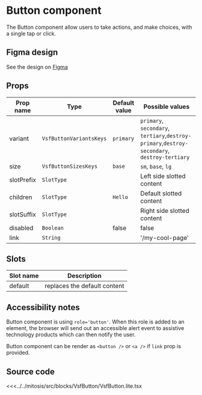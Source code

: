 # Button component

The Button component allow users to take actions, and make choices, with a single tap or click.

<PlaygroundWrapper component="VsfButton"/>

## Figma design

See the design on [Figma](https://www.figma.com/file/CWOkbpne0tDpSenT4ZEUTQ/%F0%9F%9B%A0-SFUI-2.0-%7C-Development?node-id=11375%3A16132)

## Props

| Prop name  | Type                    | Default value   | Possible values                                                                              |
|------------|-------------------------|-----------------|----------------------------------------------------------------------------------------------|
| variant    | `VsfButtonVariantsKeys` | `primary`       | `primary`, `secondary`, `tertiary`,`destroy-primary`,`destroy-secondary`, `destroy-tertiary` |
| size       | `VsfButtonSizesKeys`    | `base`          | `sm`, `base`, `lg`                                                                           |
| slotPrefix | `SlotType`              |                 | Left side slotted content                                                                    |
| children   | `SlotType`              | `Hello`         | Default slotted content                                                                      |
| slotSuffix | `SlotType`              |                 | Right side slotted content                                                                   |
| disabled   | `Boolean`               | false           | false                                                                                        |
| link       | `String`                |                 | '/my-cool-page'                                                                              |

## Slots

| Slot name |            Description            |
| --------- | :-------------------------------: |
| default   |     replaces the default content    |

## Accessibility notes

Button component is using `role='button'`. When this role is added to an element, the browser will send out an accessible alert event to assistive technology products which can then notify the user.

Button component can be render as `<button />` or `<a />` if `link` prop is provided.

## Source code

<<<../../mitosis/src/blocks/VsfButton/VsfButton.lite.tsx
